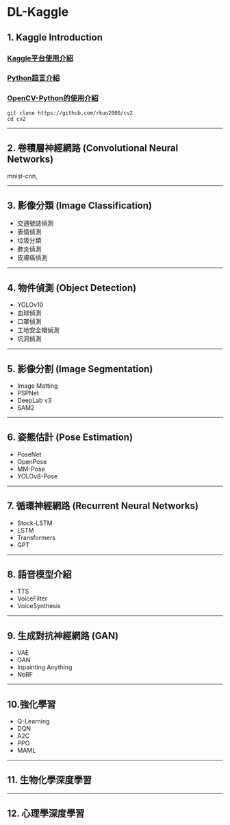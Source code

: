 # DL-Kaggle

## 1. Kaggle Introduction

### [Kaggle平台使用介紹](https://rkuo2000.github.io/AI-course/lecture/2024/08/02/Kaggle-Intro.html)

### [Python語言介紹](https://www.w3schools.com/python/python_intro.asp)

### [OpenCV-Python的使用介紹](https://rkuo2000.github.io/AI-course/lecture/2024/08/02/OpenCV-Python.html)
```
git clone https://github.com/rkuo2000/cv2
cd cv2
```

---
## 2. 卷積層神經網路 (Convolutional Neural Networks)
mnist-cnn,

---
## 3. 影像分類 (Image Classification)
* 交通號誌偵測
* 表情偵測
* 垃圾分類
* 肺炎偵測
* 皮膚癌偵測

---
## 4. 物件偵測 (Object Detection)
* YOLOv10
* 血球偵測
* 口罩偵測
* 工地安全帽偵測
* 坑洞偵測

---
## 5. 影像分割 (Image Segmentation)
* Image Matting
* PSPNet
* DeepLab v3
* SAM2

---
## 6. 姿態估計 (Pose Estimation)
* PoseNet
* OpenPose
* MM-Pose
* YOLOv8-Pose

---
## 7. 循環神經網路 (Recurrent Neural Networks)
* Stock-LSTM
* LSTM
* Transformers
* GPT

---
## 8. 語音模型介紹 
* TTS
* VoiceFilter
* VoiceSynthesis

--- 
## 9. 生成對抗神經網路 (GAN)
* VAE
* GAN
* Inpainting Anything
* NeRF

---
## 10.強化學習
* Q-Learning
* DQN
* A2C
* PPO
* MAML

---
## 11. 生物化學深度學習

---
## 12. 心理學深度學習
